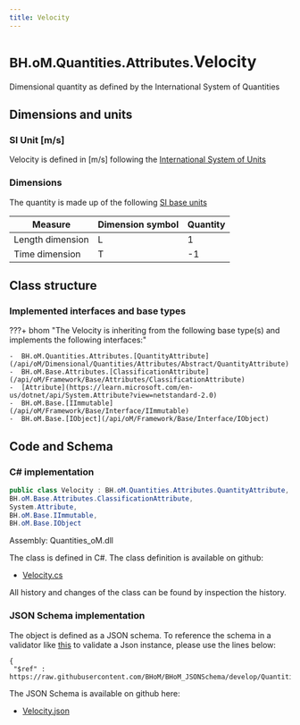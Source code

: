 ```yaml
---
title: Velocity
---
```


# <small>BH.oM.Quantities.Attributes.</small>**Velocity**

Dimensional quantity as defined by the International System of Quantities

## Dimensions and units

### SI Unit [m/s]

Velocity is defined in [m/s] following the [International System of Units](https://en.wikipedia.org/wiki/International_System_of_Units) 

### Dimensions

The quantity is made up of the following [SI base units](https://en.wikipedia.org/wiki/SI_base_unit)

| Measure        | Dimension symbol | Quantity |
|------------------|--------|----------|
| Length dimension |  L  |1  |
| Time dimension |  T  |-1  |

## Class structure

### Implemented interfaces and base types

???+ bhom "The Velocity is inheriting from the following base type(s) and implements the following interfaces:"

    -  BH.oM.Quantities.Attributes.[QuantityAttribute](/api/oM/Dimensional/Quantities/Attributes/Abstract/QuantityAttribute)
    -  BH.oM.Base.Attributes.[ClassificationAttribute](/api/oM/Framework/Base/Attributes/ClassificationAttribute)
    -  [Attribute](https://learn.microsoft.com/en-us/dotnet/api/System.Attribute?view=netstandard-2.0)
    -  BH.oM.Base.[IImmutable](/api/oM/Framework/Base/Interface/IImmutable)
    -  BH.oM.Base.[IObject](/api/oM/Framework/Base/Interface/IObject)




## Code and Schema

### C# implementation

``` C# title="C#"
public class Velocity : BH.oM.Quantities.Attributes.QuantityAttribute,
BH.oM.Base.Attributes.ClassificationAttribute,
System.Attribute,
BH.oM.Base.IImmutable,
BH.oM.Base.IObject
```

Assembly: Quantities_oM.dll

The class is defined in C#. The class definition is available on github:

- [Velocity.cs](https://github.com/BHoM/BHoM/blob/develop/Quantities_oM/Attributes\Velocity.cs)

All history and changes of the class can be found by inspection the history.
### JSON Schema implementation

The object is defined as a JSON schema. To reference the schema in a validator like [this](https://www.jsonschemavalidator.net/) to validate a Json instance, please use the lines below:

``` { .json .copy .select } title="JSON Schema"
{
 "$ref" : https://raw.githubusercontent.com/BHoM/BHoM_JSONSchema/develop/Quantities_oM/Attributes/Velocity.json}
```

The JSON Schema is available on github here:

- [Velocity.json](https://github.com/BHoM/BHoM_JSONSchema/blob/develop/Quantities_oM/Attributes/Velocity.json)
